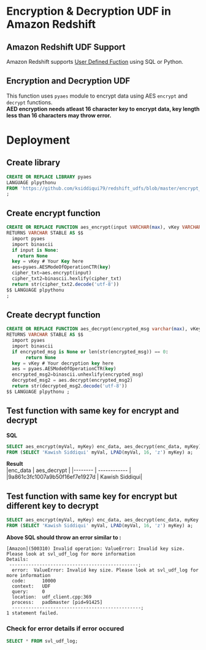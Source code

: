 # Encryption &amp; Decryption UDF in Amazon Redshift 
## Amazon Redshift UDF Support
Amazon Redshift supports [User Defined Fuction](https://docs.aws.amazon.com/redshift/latest/dg/user-defined-functions.html) using SQL or Python.
## Encryption and Decryption UDF
This function uses `pyaes` module to encrypt data using AES `encrypt` and `decrypt` functions.  
**AED encryption needs atleast 16 character key to encrypt data, key length less than 16 characters may throw error.**
# Deployment 
## Create library
```SQL
CREATE OR REPLACE LIBRARY pyaes  
LANGUAGE plpythonu  
FROM 'https://github.com/ksiddiqui79/redshift_udfs/blob/master/encrypt_decrypt_udf/using_pyaes/pyaes.zip?raw=true'  
;  
```
## Create encrypt function
```SQL
CREATE OR REPLACE FUNCTION aes_encrypt(input VARCHAR(max), vKey VARCHAR(256))  
RETURNS VARCHAR STABLE AS $$  
  import pyaes  
  import binascii  
  if input is None:  
    return None  
  key = vKey # Your Key here  
  aes=pyaes.AESModeOfOperationCTR(key)  
  cipher_txt=aes.encrypt(input)  
  cipher_txt2=binascii.hexlify(cipher_txt)  
  return str(cipher_txt2.decode('utf-8'))  
$$ LANGUAGE plpythonu  
;  
```
## Create decrypt function
```SQL
CREATE OR REPLACE FUNCTION aes_decrypt(encrypted_msg varchar(max), vKey VARCHAR(256))  
RETURNS VARCHAR STABLE AS $$  
  import pyaes  
  import binascii  
  if encrypted_msg is None or len(str(encrypted_msg)) == 0:  
       return None  
  key = vKey # Your decryption key here  
  aes = pyaes.AESModeOfOperationCTR(key)  
  encrypted_msg2=binascii.unhexlify(encrypted_msg)  
  decrypted_msg2 = aes.decrypt(encrypted_msg2)  
  return str(decrypted_msg2.decode('utf-8'))  
$$ LANGUAGE plpythonu ;  
```
## Test function with same key for encrypt and decrypt
**SQL**  
```SQL
SELECT aes_encrypt(myVal, myKey) enc_data, aes_decrypt(enc_data, myKey)  
FROM (SELECT 'Kawish Siddiqui' myVal, LPAD(myVal, 16, 'z') myKey) a;  
```

**Result**  
|enc_data | aes_decrypt | 
|-------- | ------------  |
|9a861c3fc1007a9b50f16ef7e1927d | Kawish Siddiqui|  
## Test function with same key for encrypt but different key to decrypt
```SQL
SELECT aes_encrypt(myVal, myKey) enc_data, aes_decrypt(enc_data, myKey||'x')  
FROM (SELECT 'Kawish Siddiqui' myVal, LPAD(myVal, 16, 'z') myKey) a;  
```
 **Above SQL should throw an error similar to :**  
```
[Amazon](500310) Invalid operation: ValueError: Invalid key size. Please look at svl_udf_log for more information  
Details:   
 -----------------------------------------------;  
  error:  ValueError: Invalid key size. Please look at svl_udf_log for more information  
  code:      10000  
  context:   UDF  
  query:     0  
  location:  udf_client.cpp:369  
  process:   padbmaster [pid=91425]  
  -----------------------------------------------;  
1 statement failed.  
```
### Check for error details if error occured
```SQL
SELECT * FROM svl_udf_log;  
```
